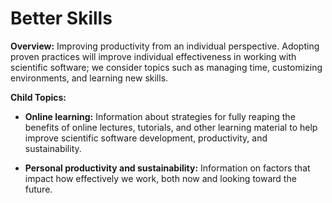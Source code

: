 # Better Skills

**Overview:** 
Improving productivity from an individual perspective. Adopting proven practices will improve individual effectiveness in working with scientific software; we consider topics such as managing time, customizing environments, and learning new skills.

**Child Topics:**

- **Online learning:**
Information about strategies for fully reaping the benefits of online lectures, tutorials, and other learning material to help improve scientific software development, productivity, and sustainability.

- **Personal productivity and sustainability:**
Information on factors that impact how effectively we work, both now and looking toward the future.

<!---
Category order: 6
--->

